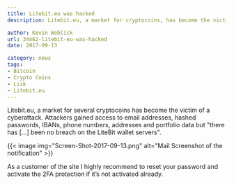 ```yaml
---
title: Litebit.eu was hacked
description: Litebit.eu, a market for cryptocoins, has become the victim of a cyberattack. Attackers gained access to personal information but not the coin wallet servers.

author: Kevin Woblick
url: 34n62-litebit-eu-was-hacked
date: 2017-09-13

category: news
tags:
- Bitcoin
- Crypto Coins
- Lisk
- Litebit.eu
---
```


Litebit.eu, a market for several cryptocoins has become the victim of a cyberattack. Attackers gained access to email addresses, hashed passwords, IBANs, phone numbers, addresses and portfolio data but "there has […] been no breach on the LiteBit wallet servers".

{{< image img="Screen-Shot-2017-09-13.png" alt="Mail Screenshot of the notification" >}}

As a customer of the site I highly recommend to reset your password and activate the 2FA protection if it’s not activated already.
